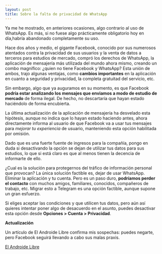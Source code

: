 ```yaml
---
layout: post
title: Sobre la falta de privacidad de WhatsApp
---
```


Ya me he mostrado, en anteriores ocasiones, algo contrario al uso de WhatsApp. Es más, si no fuese algo prácticamente obligatorio hoy en día,habría abandonado completamente su uso.

Hace dos años y medio, el gigante Facebook, conocido por sus numerosos atentados contra la privacidad de sus usuarios y la venta de datos a terceros para estudios de mercado, compró los derechos de WhatsApp, la aplicación de mensajería más utilizada del mundo ahora mismo, creando un combo magnífico: ¿quien no tiene Facebook y WhatsApp? Esta unión de ambos, trajo algunas ventajas, como **cambios importantes** en la aplicación en cuanto a seguridad y privacidad, la completa gratuitad del servicio, etc.

Sin embargo, algo que ya auguramos en su momento, es que Facebook **podría estar analizando los mensajes que enviamos a modo de estudio de mercado** de forma ilegal. De hecho, no descartaría que hayan estado haciéndolo de forma encubierta.

La última actualización de la aplicación de mensajería ha desvelado esta hipótesis, aunque no indica que lo hayan estado haciendo antes, ahora directamente informa al usuario de que Facebook va a usar tus mensajes para *mejorar tu experiencia* de usuario, manteniendo esta opción habilitada por omisión.

Dado que es una fuerte fuente de ingresos para la compañía, pongo en duda si desactivando la opción se dejan de utilizar tus datos para sus estudios, lo que si está claro es que al menos tienen la decencia de informarte de ello.

¿Cual es la solución para protegernos del tráfico de información personal que provocan? La única solución factible es, dejar de usar WhatsApp. Eliminar la aplicación y tu cuenta. Pero es un paso duro, **podríamos perder el contacto** con muchos amigos, familiares, conocidos, compañeros de trabajo, etc. Migrar esto a Telegram es una opción factible, aunque supone un gran esfuerzo.

Si eliges aceptar las condiciones y que utilicen tus datos, pero aún así quieres intentar poner algo de desacuerdo en el asunto, puedes desactivar esta opción desde **Opciones > Cuenta > Privacidad**.

**Actualización**

Un artículo de El Androide Libre confirma mis sospechas: puedes negarte, pero Facebook seguirá llevando a cabo sus malas praxis.

[El Androide Libre](http://www.elandroidelibre.com/2016/08/whatsapp-compartir-datos-facebook.html)
